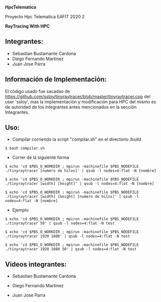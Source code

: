 **HpcTelematica**

Proyecto Hpc Telematica EAFIT 2020 2

**RayTracing With HPC**

## Integrantes:
- Sebastian Bustamante Cardona
- Diego Fernando Martinez
- Juan Jose Parra

## Información de Implementación:
El código usado fue sacadao de https://github.com/ssloy/tinyraytracer/blob/master/tinyraytracer.cpp del user 'ssloy', mas la implementación y modificación para HPC del mismo es de autoridad de los integrantes antes mencionados en la sección Integrantes.

## Uso:
- Compilar corriendo la script "compilar.sh" en el directorio /build

`$ bash compilar.sh`
- Correr de la siguiente forma

`$ echo 'cd $PBS_O_WORKDIR ; mpirun -machinefile $PBS_NODEFILE ./tinyraytracer [numero de hilos]' | qsub -l nodes=4:flat -N [nombre]`

`$ echo 'cd $PBS_O_WORKDIR ; mpirun -machinefile $PBS_NODEFILE ./tinyraytracer [width] [height]' | qsub -l nodes=4:flat -N [nombre]`

`$ echo 'cd $PBS_O_WORKDIR ; mpirun -machinefile $PBS_NODEFILE ./tinyraytracer [width] [height] [numero de hilos]' | qsub -l nodes=4:flat -N [nombre]`

- Ejemplo

`$ echo 'cd $PBS_O_WORKDIR ; mpirun -machinefile $PBS_NODEFILE ./tinyraytracer 50' | qsub -l nodes=4:flat -N test`

`$ echo 'cd $PBS_O_WORKDIR ; mpirun -machinefile $PBS_NODEFILE ./tinyraytracer 1920 1080' | qsub -l nodes=4:flat -N test`

`$ echo 'cd $PBS_O_WORKDIR ; mpirun -machinefile $PBS_NODEFILE ./tinyraytracer 1920 1080 50' | qsub -l nodes=4:flat -N test`

## Videos integrantes:

- Sebastian Bustamante Cardona

- Diego Fernando Martinez

- Juan Jose Parra
